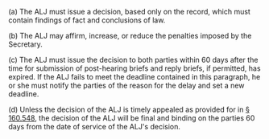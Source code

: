 (a) The ALJ must issue a decision, based only on the record, which must contain findings of fact and conclusions of law.

(b) The ALJ may affirm, increase, or reduce the penalties imposed by the Secretary.

&#40;c) The ALJ must issue the decision to both parties within 60 days after the time for submission of post-hearing briefs and reply briefs, if permitted, has expired. If the ALJ fails to meet the deadline contained in this paragraph, he or she must notify the parties of the reason for the delay and set a new deadline.

(d) Unless the decision of the ALJ is timely appealed as provided for in [§ 160.548](/hipaa/regulations/160-548-appeal-aljs-decision/), the decision of the ALJ will be final and binding on the parties 60 days from the date of service of the ALJ's decision.
